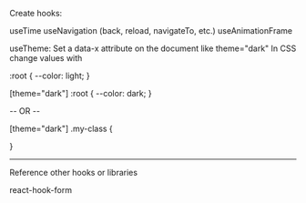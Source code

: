 Create hooks:

useTime
useNavigation (back, reload, navigateTo, etc.)
useAnimationFrame


useTheme:
Set a data-x attribute on the document like theme="dark"
In CSS change values with

:root {
    --color: light;
}

[theme="dark"] :root {
    --color: dark;
}

-- OR --

[theme="dark"] .my-class {

}


------------------------------------------------------

Reference other hooks or libraries

react-hook-form